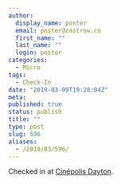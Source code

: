 ```yaml
---
author:
  display_name: poster
  email: poster@zastrow.co
  first_name: ""
  last_name: ""
  login: poster
categories:
  - Micro
tags:
  - Check-In
date: "2019-03-09T19:28:04Z"
meta:
published: true
status: publish
title: ""
type: post
slug: 596
aliases:
  - /2019/03/596/
---
```

<p>Checked in at <a href="http://4sq.com/2wOMb0J">Cinépolis Dayton</a>.</p>
